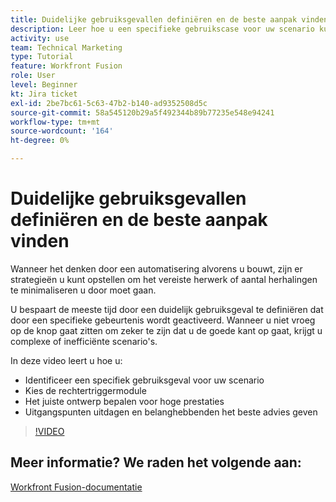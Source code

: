 ```yaml
---
title: Duidelijke gebruiksgevallen definiëren en de beste aanpak vinden
description: Leer hoe u een specifieke gebruikscase voor uw scenario kunt identificeren, het juiste ontwerp kunt bepalen en belanghebbenden het beste advies kunt geven in [!DNL Adobe Workfront Fusion].
activity: use
team: Technical Marketing
type: Tutorial
feature: Workfront Fusion
role: User
level: Beginner
kt: Jira ticket
exl-id: 2be7bc61-5c63-47b2-b140-ad9352508d5c
source-git-commit: 58a545120b29a5f492344b89b77235e548e94241
workflow-type: tm+mt
source-wordcount: '164'
ht-degree: 0%

---
```


# Duidelijke gebruiksgevallen definiëren en de beste aanpak vinden

Wanneer het denken door een automatisering alvorens u bouwt, zijn er strategieën u kunt opstellen om het vereiste herwerk of aantal herhalingen te minimaliseren u door moet gaan.

U bespaart de meeste tijd door een duidelijk gebruiksgeval te definiëren dat door een specifieke gebeurtenis wordt geactiveerd. Wanneer u niet vroeg op de knop gaat zitten om zeker te zijn dat u de goede kant op gaat, krijgt u complexe of inefficiënte scenario&#39;s.

In deze video leert u hoe u:

* Identificeer een specifiek gebruiksgeval voor uw scenario
* Kies de rechtertriggermodule
* Het juiste ontwerp bepalen voor hoge prestaties
* Uitgangspunten uitdagen en belanghebbenden het beste advies geven

>[!VIDEO](https://video.tv.adobe.com/v/335311/?quality=12)

## Meer informatie? We raden het volgende aan:

[Workfront Fusion-documentatie](https://experienceleague.adobe.com/docs/workfront/using/adobe-workfront-fusion/workfront-fusion-2.html?lang=en)
